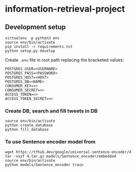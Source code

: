 # information-retrieval-project

## Development setup
    virtualenv -p python3 env
    source env/bin/activate
    pip install -r requirements.txt
    python setup.py develop

Create `.env` file in root path replacing the bracketed values:

	POSTGRES_USER=<USERNAME>
	POSTGRES_PASS=<PASSWORD>
	POSTGRES_HOST=<HOST>
	POSTGRES_DB=<NAME>
    CONSUMER_KEY=<>
    CONSUMER_SECRET=<>
    ACCESS_TOKEN=<>
    ACCESS_TOKEN_SECRET=<>


### Create DB, search and fill tweets in DB
    source env/bin/activate
	python create_database
	python fill_database

### To use Sentence encoder model from 
    wget https://tfhub.dev/google/universal-sentence-encoder/4
    tar -xvzf 4.tar.gz models/Sentence_encoder/embedded
    source env/bin/activate
	python models/Sentence_encoder train

